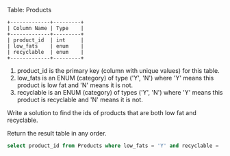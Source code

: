 
Table: Products

```text
+-------------+---------+
| Column Name | Type    |
+-------------+---------+
| product_id  | int     |
| low_fats    | enum    |
| recyclable  | enum    |
+-------------+---------+
```

1. product_id is the primary key (column with unique values) for this table.
2. low_fats is an ENUM (category) of type ('Y', 'N') where 'Y' means this product is low fat and 'N' means it is not.
3. recyclable is an ENUM (category) of types ('Y', 'N') where 'Y' means this product is recyclable and 'N' means it is not.

Write a solution to find the ids of products that are both low fat and recyclable.

Return the result table in any order.

```sql
select product_id from Products where low_fats = 'Y' and recyclable = 'Y'; 
```